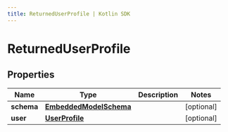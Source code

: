 ```yaml
---
title: ReturnedUserProfile | Kotlin SDK
---
```




# ReturnedUserProfile

## Properties
Name | Type | Description | Notes
------------ | ------------- | ------------- | -------------
**schema** | [**EmbeddedModelSchema**](EmbeddedModelSchema) |  |  [optional]
**user** | [**UserProfile**](UserProfile) |  |  [optional]




